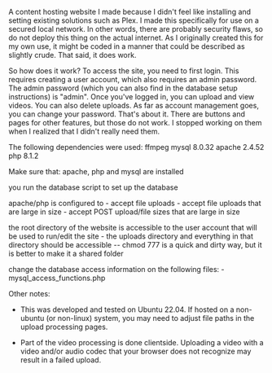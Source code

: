 A content hosting website I made because I didn't feel like installing and setting existing solutions such as Plex. I made this specifically for use on a secured local network. In other words, there are probably security flaws, so do not deploy this thing on the actual internet. As I originally created this for my own use, it might be coded in a manner that could be described as slightly crude. That said, it does work.

So how does it work? To access the site, you need to first login. This requires creating a user account, which also requires an admin password. The admin password (which you can also find in the database setup instructions) is "admin". Once you've logged in, you can upload and view videos. You can also delete uploads. As far as account management goes, you can change your password. That's about it. There are buttons and pages for other features, but those do not work. I stopped working on them when I realized that I didn't really need them.

The following dependencies were used:
ffmpeg
mysql 8.0.32
apache 2.4.52
php 8.1.2

Make sure that:
apache, php and mysql are installed

you run the database script to set up the database

apache/php is configured to
	- accept file uploads
	- accept file uploads that are large in size
	- accept POST upload/file sizes that are large in size
	
the root directory of the website is accessible to the user account that will be used to run/edit the site
	- the uploads directory and everything in that directory should be accessible -- chmod 777 is a quick and dirty way, but it is better to make it a shared folder

change the database access information on the following files: 
	- mysql_access_functions.php

Other notes:
- This was developed and tested on Ubuntu 22.04. If hosted on a non-ubuntu (or non-linux) system, you may need to adjust file paths in the upload processing pages.

- Part of the video processing is done clientside. Uploading a video with a video and/or audio codec that your browser does not recognize may result in a failed upload.